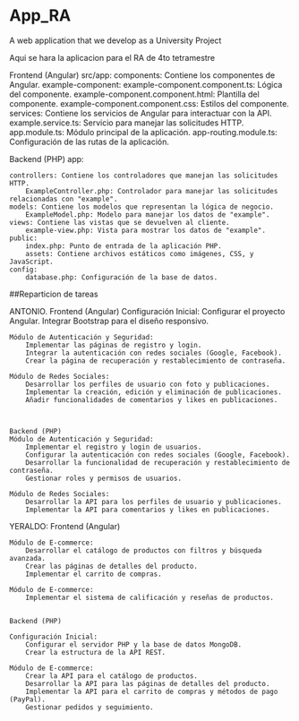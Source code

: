 # App_RA
A web application that we develop as a University Project

Aqui se hara la aplicacion para el RA de 4to tetramestre


Frontend (Angular)
src/app:
    components: Contiene los componentes de Angular.
        example-component:
        example-component.component.ts: Lógica del componente.
        example-component.component.html: Plantilla del componente.
        example-component.component.css: Estilos del componente.
    services: Contiene los servicios de Angular para interactuar con la API.
        example.service.ts: Servicio para manejar las solicitudes HTTP.
    app.module.ts: Módulo principal de la aplicación.
    app-routing.module.ts: Configuración de las rutas de la aplicación.

    
Backend (PHP)
app:

    controllers: Contiene los controladores que manejan las solicitudes HTTP.
        ExampleController.php: Controlador para manejar las solicitudes relacionadas con "example".
    models: Contiene los modelos que representan la lógica de negocio.
        ExampleModel.php: Modelo para manejar los datos de "example".
    views: Contiene las vistas que se devuelven al cliente.
        example-view.php: Vista para mostrar los datos de "example".
    public:
        index.php: Punto de entrada de la aplicación PHP.
        assets: Contiene archivos estáticos como imágenes, CSS, y JavaScript.
    config:
        database.php: Configuración de la base de datos.



        
##Reparticion de tareas 

ANTONIO.
    Frontend (Angular)
    Configuración Inicial:
        Configurar el proyecto Angular.
        Integrar Bootstrap para el diseño responsivo.

    Módulo de Autenticación y Seguridad:
        Implementar las páginas de registro y login.
        Integrar la autenticación con redes sociales (Google, Facebook).
        Crear la página de recuperación y restablecimiento de contraseña.

    Módulo de Redes Sociales:
        Desarrollar los perfiles de usuario con foto y publicaciones.
        Implementar la creación, edición y eliminación de publicaciones.
        Añadir funcionalidades de comentarios y likes en publicaciones.
    
    

    Backend (PHP)
    Módulo de Autenticación y Seguridad:
        Implementar el registro y login de usuarios.
        Configurar la autenticación con redes sociales (Google, Facebook).
        Desarrollar la funcionalidad de recuperación y restablecimiento de contraseña.
        Gestionar roles y permisos de usuarios.

    Módulo de Redes Sociales:
        Desarrollar la API para los perfiles de usuario y publicaciones.
        Implementar la API para comentarios y likes en publicaciones.



YERALDO:
    Frontend (Angular)

    Módulo de E-commerce:
        Desarrollar el catálogo de productos con filtros y búsqueda avanzada.
        Crear las páginas de detalles del producto.
        Implementar el carrito de compras.

    Módulo de E-commerce:
        Implementar el sistema de calificación y reseñas de productos.


    Backend (PHP)

    Configuración Inicial:
        Configurar el servidor PHP y la base de datos MongoDB.
        Crear la estructura de la API REST.

    Módulo de E-commerce:
        Crear la API para el catálogo de productos.
        Desarrollar la API para las páginas de detalles del producto.
        Implementar la API para el carrito de compras y métodos de pago (PayPal).
        Gestionar pedidos y seguimiento.
